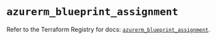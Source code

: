 # `azurerm_blueprint_assignment`

Refer to the Terraform Registry for docs: [`azurerm_blueprint_assignment`](https://registry.terraform.io/providers/hashicorp/azurerm/3.91.0/docs/resources/blueprint_assignment).
